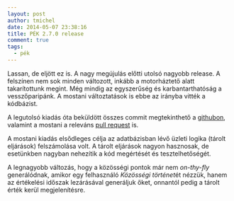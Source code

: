 ```yaml
---
layout: post
author: tmichel
date: 2014-05-07 23:38:16
title: PÉK 2.7.0 release
comment: true
tags:
  - pék
---
```


Lassan, de eljött ez is. A nagy megújulás előtti utolsó nagyobb release. A felszínen nem sok minden változott, inkább a motorháztető alatt takarítottunk megint. Még mindig az egyszerűség és karbantarthatóság a vesszőparipánk. A mostani változtatások is ebbe az irányba vitték a kódbázist.

A legutolsó kiadás óta beküldött összes commit megtekinthető a [githubon][1], valamint a mostani a releváns [pull request][2] is.

A mostani kiadás elsődleges célja az adatbázisban lévő üzleti logika (tárolt eljárások) felszámolása volt. A tárolt eljárások nagyon hasznosak, de esetünkben nagyban nehezítik a kód megértését és tesztelhetőségét.

A legnagyobb változás, hogy a közösségi pontok már nem _on-thy-fly_ generálódnak, amikor egy felhasználó *Közösségi történet*ét nézzük, hanem az értékelési időszak lezárásával generáljuk őket, onnantól pedig a tárolt érték kerül megjelenítésre.

[1]: https://github.com/kir-dev/korok/compare/60e0dfa66e7c12722188108159c1c50402ee0e90...sch-pek-2.7.0
[2]: https://github.com/kir-dev/korok/pull/92
